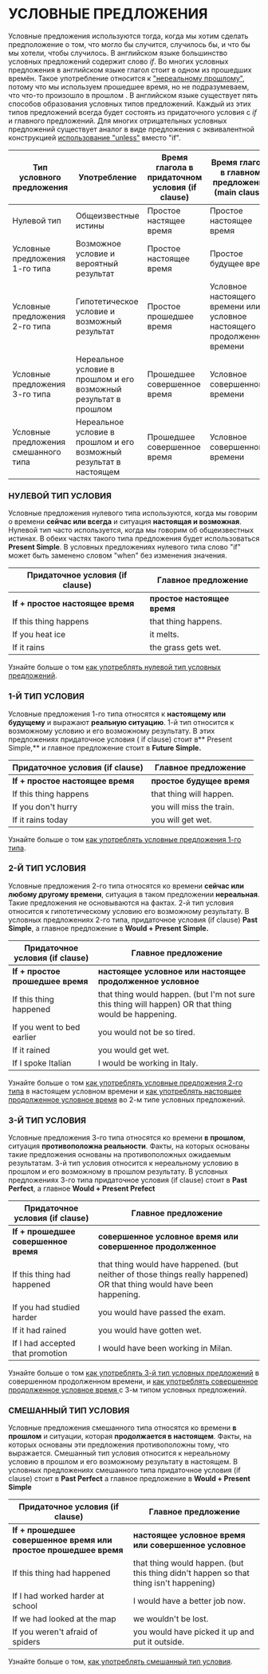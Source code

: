 # УСЛОВНЫЕ ПРЕДЛОЖЕНИЯ

Условные предложения используются тогда, когда мы хотим сделать предположение о том, что могло бы случится, случилось бы, и что бы мы хотели, чтобы случилось. В английском языке большинство условных предложений содержит слово _if_. Во многих условных предложения в английском языке глагол стоит в одном из прошедших времён. Такое употребление относится к ["нереальному прошлому"](https://www.ef.ru/angliyskie-resursy/angliyskaya-grammatika/proshedshee-nerealnoe/), потому что мы используем прошедшее время, но не подразумеваем, что что-то произошло в прошлом . В английском языке существует пять способов образования условных типов предложений. Каждый из этих типов предложений всегда будет состоять из придаточного условия с _if_ и главного предложений. Для многих отрицательных условных предложений существует аналог в виде предложения с эквивалентной конструкцией [использование "unless"](https://www.ef.ru/angliyskie-resursy/angliyskaya-grammatika/upotreblenie-unless/) вместо "if".

| Тип условного предложения | Употребление | Время глагола в придаточном условия \(if clause\) | Время глагола в главном предложении \(main clause\) |
| --- | --- | --- | --- |
| Нулевой тип | Общеизвестные истины | Простое настящее время | Простое настоящее время |
| Условные предложения 1-го типа | Возможное условие и вероятный результат | Простое настоящее время | Простое будущее время |
| Условные предложения 2-го типа | Гипотетическое условие и возможный результат | Простое прошедшее время | Условное настоящего времени или условное настоящего продолженного времени |
| Условные предложения 3-го типа | Нереальное условие в прошлом и его возможный результат в прошлом | Прошедшее совершенное время | Условное совершенного времени |
| Условные предложения смешанного типа | Нереальное условие в прошлом и его возможный результат в настоящем | Прошедшее совершенное время | Условное совершенного времени |

### НУЛЕВОЙ ТИП УСЛОВИЯ

Условные предложения нулевого типа используются, когда мы говорим о времени **сейчас или всегда** и ситуация **настоящая и возможная**. Нулевой тип часто используется, когда мы говорим об общеизвестных истинах. В обеих частях такого типа предложения будет использоваться **Present Simple**. В условных предложениях нулевого типа слово "if" может быть заменено словом "when" без изменения значения.

| Придаточное условия \(if clause\) | Главное предложение |
| --- | --- |
| **If + простое настоящее время** | **простое настоящее время** |
| If this thing happens | that thing happens. |
| If you heat ice | it melts. |
| If it rains | the grass gets wet. |

Узнайте больше о том [как употреблять нулевой тип условных предложений](https://www.ef.ru/angliyskie-resursy/angliyskaya-grammatika/nulevoy-tip-usloviya/).

### 1-Й ТИП УСЛОВИЯ

Условные предложения 1-го типа относятся к **настоящему или будущему** и выражают **реальную ситуацию**. 1-й тип относится к возможному условию и его возможному результату. В этих предложениях придаточное условия \( if clause\) стоит в** Present Simple,** и главное предложение стоит в **Future Simple.**

| Придаточное условия \(if clause\) | Главное предложение |
| --- | --- |
| **If + простое настоящее время** | **простое будущее время** |
| If this thing happens | that thing will happen. |
| If you don't hurry | you will miss the train. |
| If it rains today | you will get wet. |

Узнайте больше о том [как употреблять условные предложения 1-го типа](https://www.ef.ru/angliyskie-resursy/angliyskaya-grammatika/predlozheniya-s-1-m-tipom-usloviya/).

### 2-Й ТИП УСЛОВИЯ

Условные предложения 2-го типа относятся ко времени **сейчас или любому другому времени**, ситуация в таком предложении **нереальная**. Такие предложения не основываются на фактах. 2-й тип условия относится к гипотетическому условию его возможному результату. В условных предложениях 2-го типа, придаточное условия \(if clause\) **Past Simple**, а главное предложение в **Would + Present Simple.**

| Придаточное условия \(if clause\) | Главное предложение |
| --- | --- |
| **If + простое прошедшее время** | **настоящее условное или настоящее продолженное условное** |
| If this thing happened | that thing would happen. \(but I'm not sure this thing will happen\) OR that thing would be happening. |
| If you went to bed earlier | you would not be so tired. |
| If it rained | you would get wet. |
| If I spoke Italian | I would be working in Italy. |

Узнайте больше о том [как употреблять условные предложения 2-го типа](https://www.ef.ru/angliyskie-resursy/angliyskaya-grammatika/predlozheniya-so-2-m-tipom-usloviya/) в настоящем условном времени и [как употреблять настоящее продолженное условное время](https://www.ef.ru/angliyskie-resursy/angliyskaya-grammatika/nastoyashchee-prodolzhennoe-uslovnoe/) во 2-м типе условных предложений.

### 3-Й ТИП УСЛОВИЯ

Условные предложения 3-го типа относятся ко времени **в прошлом**, ситуация **противоположна реальности**. Факты, на которых основаны такие предложения основаны на противоположных ожидаемым результатам. 3-й тип условия относится к нереальному условию в прошлом и его возможному в прошлом результату. В условных предложениях 3-го типа придаточное условия \(if clause\) стоит в **Past Perfect**, а главное **Would + Present Prefect**

| Придаточное условия \(if clause\) | Главное предложение |
| --- | --- |
| **If + прошедшее совершенное время** | **совершенное условное время или совершенное продолженное** |
| If this thing had happened | that thing would have happened. \(but neither of those things really happened\) OR that thing would have been happening. |
| If you had studied harder | you would have passed the exam. |
| If it had rained | you would have gotten wet. |
| If I had accepted that promotion | I would have been working in Milan. |

Узнайте больше о том [как употреблять 3-й тип условных предложений](https://www.ef.ru/angliyskie-resursy/angliyskaya-grammatika/predlozheniya-s-3-m-tipom-usloviya/) в совершенном продолженном времени, и [как употреблять совершенное продолженное условное время ](https://www.ef.ru/angliyskie-resursy/angliyskaya-grammatika/sovershennoe-prodolzhennoe-uslovnoe-vremya/)с 3-м типом условных предложений.

### СМЕШАННЫЙ ТИП УСЛОВИЯ

Условные предложения смешанного типа относятся ко времени **в прошлом** и ситуации, которая **продолжается в настоящем**. Факты, на которых основаны эти предложения противоположны тому, что выражается. Смешанный тип условия относится к нереальному условию в прошлом и его возможному результату в настоящем. В условных предложениях смешанного типа придаточное условия \(if clause\) стоит в **Past Perfect** а главное предложение в **Would + Present Simple**

| Придаточное условия \(if clause\) | Главное предложение |
| --- | --- |
| **If + прошедшее совершенное время или простое прошедшее время** | **настоящее условное время или совершенное условное** |
| If this thing had happened | that thing would happen. \(but this thing didn't happen so that thing isn't happening\) |
| If I had worked harder at school | I would have a better job now. |
| If we had looked at the map | we wouldn't be lost. |
| If you weren't afraid of spiders | you would have picked it up and put it outside. |

Узнайте больше о том, [как употреблять смешанный тип условия](https://www.ef.ru/angliyskie-resursy/angliyskaya-grammatika/predlozheniya-so-smeshannym-tipom-usloviya/).


